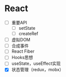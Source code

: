 # React
- [ ] 重要API
  - [ ] setState
  - [ ] createRef
- [ ] 虚拟DOM
- [ ] 合成事件
- [ ] React Fiber
- [ ] Hooks思想
- [ ] useState，useEffect实现
- [X] 状态管理（redux，mobx）